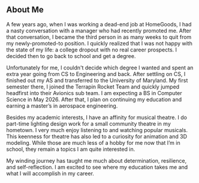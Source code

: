 ## About Me

A few years ago, when I was working a dead-end job at HomeGoods, I had a nasty conversation with a manager who had recently promoted me. After that conversation, I became the third person in as many weeks to quit from my newly-promoted-to position. I quickly realized that I was not happy with the state of my life: a college dropout with no real career prospects. I decided then to go back to school and get a degree.

Unfortunately for me, I couldn't decide which degree I wanted and spent an extra year going from CS to Engineering and back. After settling on CS, I finished out my AS and transferred to the University of Maryland. My first semester there, I joined the Terrapin Rocket Team and quickly jumped headfirst into their Avionics sub team. I am expecting a BS in Computer Science in May 2026. After that, I plan on continuing my education and earning a master’s in aerospace engineering.

Besides my academic interests, I have an affinity for musical theatre. I do part-time lighting design work for a small community theatre in my hometown. I very much enjoy listening to and watching popular musicals. This keenness for theatre has also led to a curiosity for animation and 3D modeling. While those are much less of a hobby for me now that I’m in school, they remain a topics I am quite interested in.

My winding journey has taught me much about determination, resilience, and self-reflection. I am excited to see where my education takes me and what I will accomplish in my career.
